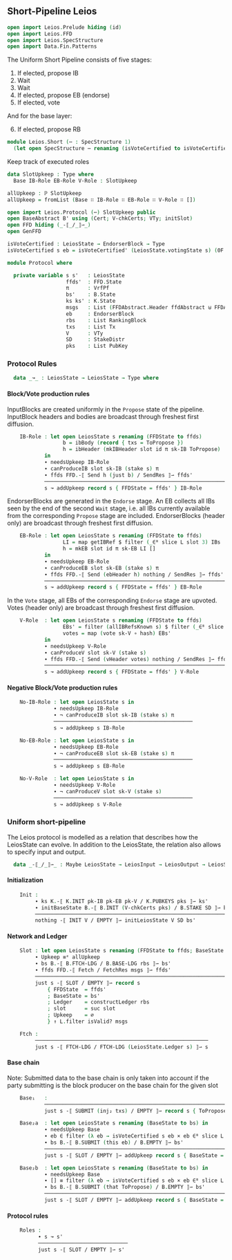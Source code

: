 ## Short-Pipeline Leios
<!--
```agda
{-# OPTIONS --safe #-}
```
-->
```agda
open import Leios.Prelude hiding (id)
open import Leios.FFD
open import Leios.SpecStructure
open import Data.Fin.Patterns
```
The Uniform Short Pipeline consists of five stages:

1. If elected, propose IB
2. Wait
3. Wait
4. If elected, propose EB (endorse)
5. If elected, vote

And for the base layer:

6. If elected, propose RB
```agda
module Leios.Short (⋯ : SpecStructure 1)
  (let open SpecStructure ⋯ renaming (isVoteCertified to isVoteCertified')) where
```
Keep track of executed roles
```agda
data SlotUpkeep : Type where
  Base IB-Role EB-Role V-Role : SlotUpkeep

allUpkeep : ℙ SlotUpkeep
allUpkeep = fromList (Base ∷ IB-Role ∷ EB-Role ∷ V-Role ∷ [])
```
```agda
open import Leios.Protocol (⋯) SlotUpkeep public
open BaseAbstract B' using (Cert; V-chkCerts; VTy; initSlot)
open FFD hiding (_-⟦_/_⟧⇀_)
open GenFFD

isVoteCertified : LeiosState → EndorserBlock → Type
isVoteCertified s eb = isVoteCertified' (LeiosState.votingState s) (0F , eb)
```
```agda
module Protocol where

  private variable s s'   : LeiosState
                   ffds'  : FFD.State
                   π      : VrfPf
                   bs'    : B.State
                   ks ks' : K.State
                   msgs   : List (FFDAbstract.Header ffdAbstract ⊎ FFDAbstract.Body ffdAbstract)
                   eb     : EndorserBlock
                   rbs    : List RankingBlock
                   txs    : List Tx
                   V      : VTy
                   SD     : StakeDistr
                   pks    : List PubKey
```
### Protocol Rules
```agda
  data _↝_ : LeiosState → LeiosState → Type where
```
#### Block/Vote production rules
InputBlocks are created uniformly in the `Propose` state of the pipeline.
InputBlock headers and bodies are broadcast through freshest first diffusion.
```agda
    IB-Role : let open LeiosState s renaming (FFDState to ffds)
                  b = ibBody (record { txs = ToPropose })
                  h = ibHeader (mkIBHeader slot id π sk-IB ToPropose)
            in
            ∙ needsUpkeep IB-Role
            ∙ canProduceIB slot sk-IB (stake s) π
            ∙ ffds FFD.-⟦ Send h (just b) / SendRes ⟧⇀ ffds'
            ─────────────────────────────────────────────────────────────────────────
            s ↝ addUpkeep record s { FFDState = ffds' } IB-Role
```
EndorserBlocks are generated in the `Endorse` stage. An EB collects all IBs seen by the
end of the second `Wait` stage, i.e. all IBs currently available from the corresponding
`Propose` stage are included.
EndorserBlocks (header only) are broadcast through freshest first diffusion.
```agda
    EB-Role : let open LeiosState s renaming (FFDState to ffds)
                  LI = map getIBRef $ filter (_∈ᴮ slice L slot 3) IBs
                  h = mkEB slot id π sk-EB LI []
            in
            ∙ needsUpkeep EB-Role
            ∙ canProduceEB slot sk-EB (stake s) π
            ∙ ffds FFD.-⟦ Send (ebHeader h) nothing / SendRes ⟧⇀ ffds'
            ─────────────────────────────────────────────────────────────────────────
            s ↝ addUpkeep record s { FFDState = ffds' } EB-Role
```
In the `Vote` stage, all EBs of the corresponding `Endorse` stage are upvoted.
Votes (header only) are broadcast through freshest first diffusion.
```agda
    V-Role  : let open LeiosState s renaming (FFDState to ffds)
                  EBs' = filter (allIBRefsKnown s) $ filter (_∈ᴮ slice L slot 1) EBs
                  votes = map (vote sk-V ∘ hash) EBs'
            in
            ∙ needsUpkeep V-Role
            ∙ canProduceV slot sk-V (stake s)
            ∙ ffds FFD.-⟦ Send (vHeader votes) nothing / SendRes ⟧⇀ ffds'
            ─────────────────────────────────────────────────────────────────────────
            s ↝ addUpkeep record s { FFDState = ffds' } V-Role
```
#### Negative Block/Vote production rules
```agda
    No-IB-Role : let open LeiosState s in
               ∙ needsUpkeep IB-Role
               ∙ ¬ canProduceIB slot sk-IB (stake s) π
               ─────────────────────────────────────────────
               s ↝ addUpkeep s IB-Role
```
```agda
    No-EB-Role : let open LeiosState s in
               ∙ needsUpkeep EB-Role
               ∙ ¬ canProduceEB slot sk-EB (stake s) π
               ─────────────────────────────────────────────
               s ↝ addUpkeep s EB-Role
```
```agda
    No-V-Role  : let open LeiosState s in
               ∙ needsUpkeep V-Role
               ∙ ¬ canProduceV slot sk-V (stake s)
               ─────────────────────────────────────────────
               s ↝ addUpkeep s V-Role
```
### Uniform short-pipeline
The Leios protocol is modelled as a relation that describes how the LeiosState can
evolve. In addition to the LeiosState, the relation also allows to specify input and
output.
```agda
  data _-⟦_/_⟧⇀_ : Maybe LeiosState → LeiosInput → LeiosOutput → LeiosState → Type where
```
#### Initialization
```agda
    Init :
         ∙ ks K.-⟦ K.INIT pk-IB pk-EB pk-V / K.PUBKEYS pks ⟧⇀ ks'
         ∙ initBaseState B.-⟦ B.INIT (V-chkCerts pks) / B.STAKE SD ⟧⇀ bs'
         ────────────────────────────────────────────────────────────────
         nothing -⟦ INIT V / EMPTY ⟧⇀ initLeiosState V SD bs'
```
#### Network and Ledger
```agda
    Slot : let open LeiosState s renaming (FFDState to ffds; BaseState to bs) in
         ∙ Upkeep ≡ᵉ allUpkeep
         ∙ bs B.-⟦ B.FTCH-LDG / B.BASE-LDG rbs ⟧⇀ bs'
         ∙ ffds FFD.-⟦ Fetch / FetchRes msgs ⟧⇀ ffds'
         ───────────────────────────────────────────────────────────────────────
         just s -⟦ SLOT / EMPTY ⟧⇀ record s
             { FFDState  = ffds'
             ; BaseState = bs'
             ; Ledger    = constructLedger rbs
             ; slot      = suc slot
             ; Upkeep    = ∅
             } ↑ L.filter isValid? msgs
```
```agda
    Ftch :
         ────────────────────────────────────────────────────────
         just s -⟦ FTCH-LDG / FTCH-LDG (LeiosState.Ledger s) ⟧⇀ s
```
#### Base chain

Note: Submitted data to the base chain is only taken into account
      if the party submitting is the block producer on the base chain
      for the given slot
```agda
    Base₁   :
            ───────────────────────────────────────────────────────────────────
            just s -⟦ SUBMIT (inj₂ txs) / EMPTY ⟧⇀ record s { ToPropose = txs }
```
```agda
    Base₂a  : let open LeiosState s renaming (BaseState to bs) in
            ∙ needsUpkeep Base
            ∙ eb ∈ filter (λ eb → isVoteCertified s eb × eb ∈ᴮ slice L slot 2) EBs
            ∙ bs B.-⟦ B.SUBMIT (this eb) / B.EMPTY ⟧⇀ bs'
            ───────────────────────────────────────────────────────────────────────
            just s -⟦ SLOT / EMPTY ⟧⇀ addUpkeep record s { BaseState = bs' } Base

    Base₂b  : let open LeiosState s renaming (BaseState to bs) in
            ∙ needsUpkeep Base
            ∙ [] ≡ filter (λ eb → isVoteCertified s eb × eb ∈ᴮ slice L slot 2) EBs
            ∙ bs B.-⟦ B.SUBMIT (that ToPropose) / B.EMPTY ⟧⇀ bs'
            ───────────────────────────────────────────────────────────────────────
            just s -⟦ SLOT / EMPTY ⟧⇀ addUpkeep record s { BaseState = bs' } Base
```
#### Protocol rules
```agda
    Roles :
          ∙ s ↝ s'
          ─────────────────────────────
          just s -⟦ SLOT / EMPTY ⟧⇀ s'
```

